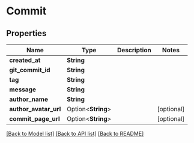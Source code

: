 # Commit

## Properties

Name | Type | Description | Notes
------------ | ------------- | ------------- | -------------
**created_at** | **String** |  | 
**git_commit_id** | **String** |  | 
**tag** | **String** |  | 
**message** | **String** |  | 
**author_name** | **String** |  | 
**author_avatar_url** | Option<**String**> |  | [optional]
**commit_page_url** | Option<**String**> |  | [optional]

[[Back to Model list]](../README.md#documentation-for-models) [[Back to API list]](../README.md#documentation-for-api-endpoints) [[Back to README]](../README.md)


